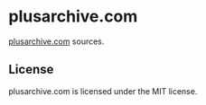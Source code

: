 # plusarchive.com

[plusarchive.com](http://plusarchive.com) sources.

## License
plusarchive.com is licensed under the MIT license.
